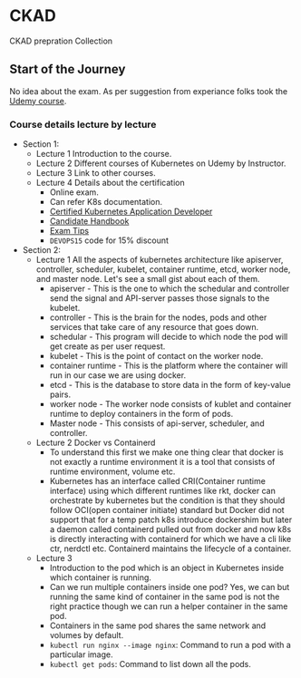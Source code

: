 # CKAD

CKAD prepration Collection

## Start of the Journey

No idea about the exam. As per suggestion from experiance folks took the [Udemy course](https://www.udemy.com/course/certified-kubernetes-application-developer/learn/lecture/12299352#overview).

### Course details lecture by lecture

- Section 1:
  - Lecture 1 Introduction to the course.
  - Lecture 2 Different courses of Kubernetes on Udemy by Instructor.
  - Lecture 3 Link to other courses.
  - Lecture 4 Details about the certification
    - Online exam.
    - Can refer K8s documentation.
    - [Certified Kubernetes Application Developer](https://www.cncf.io/certification/ckad/)
    - [Candidate Handbook](https://www.cncf.io/certification/candidate-handbook)
    - [Exam Tips](https://docs.linuxfoundation.org/tc-docs/certification/tips-cka-and-ckad)
    - `DEVOPS15` code for 15% discount
- Section 2:
  - Lecture 1 All the aspects of kubernetes architecture like apiserver, controller, scheduler, kubelet, container runtime, etcd, worker node, and master node. Let's see a small gist about each of them. 
    - apiserver - This is the one to which the schedular and controller send the signal and API-server passes those signals to the kubelet.
    - controller - This is the brain for the nodes, pods and other services that take care of any resource that goes down.
    - schedular - This program will decide to which node the pod will get create as per user request.
    - kubelet - This is the point of contact on the worker node.
    - container runtime - This is the platform where the container will run in our case we are using docker.
    - etcd - This is the database to store data in the form of key-value pairs.
    - worker node - The worker node consists of kublet and container runtime to deploy containers in the form of pods.
    - Master node - This consists of api-server, scheduler, and controller.
  - Lecture 2 Docker vs Containerd
    - To understand this first we make one thing clear that docker is not exactly a runtime environment it is a tool that consists of runtime environment, volume etc.
    - Kubernetes has an interface called CRI(Container runtime interface) using which different runtimes like rkt, docker can orchestrate by kubernetes but the condition is that they should follow OCI(open container initiate) standard but Docker did not support that for a temp patch k8s introduce dockershim but later a daemon called containerd pulled out from docker and now k8s is directly interacting with containerd for which we have a cli like ctr, nerdctl etc. Containerd maintains the lifecycle of a container.
  - Lecture 3
    - Introduction to the pod which is an object in Kubernetes inside which container is running.
    - Can we run multiple containers inside one pod? Yes, we can but running the same kind of container in the same pod is not the right practice though we can run a helper container in the same pod.
    - Containers in the same pod shares the same network and volumes by default.
    - `kubectl run nginx --image nginx`: Command to run a pod with a particular image.
    - `kubectl get pods`: Command to list down all the pods.
